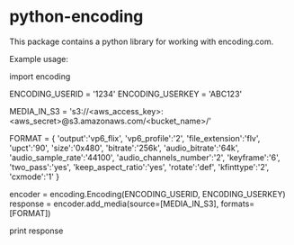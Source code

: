 #  python-encoding                                                                                                                                                     
 
  
This package contains a python library for working with encoding.com.  

Example usage:


import encoding

ENCODING_USERID = '1234'
ENCODING_USERKEY = 'ABC123'


MEDIA_IN_S3 = 's3://<aws_access_key>:<aws_secret>@s3.amazonaws.com/<bucket_name>/<key>'

FORMAT = {  'output':'vp6_flix',
            'vp6_profile':'2',
            'file_extension':'flv',
            'upct':'90', 
            'size':'0x480',
            'bitrate':'256k',
            'audio_bitrate':'64k',
            'audio_sample_rate':'44100',
            'audio_channels_number':'2',
            'keyframe':'6', 
            'two_pass':'yes',
            'keep_aspect_ratio':'yes', 
            'rotate':'def',
            'kfinttype':'2',
            'cxmode':'1'
            }

encoder = encoding.Encoding(ENCODING_USERID, ENC0DING_USERKEY)
response = encoder.add_media(source=[MEDIA_IN_S3], formats=[FORMAT])

print response

